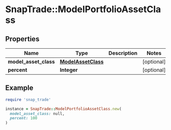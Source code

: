 # SnapTrade::ModelPortfolioAssetClass

## Properties

| Name | Type | Description | Notes |
| ---- | ---- | ----------- | ----- |
| **model_asset_class** | [**ModelAssetClass**](ModelAssetClass.md) |  | [optional] |
| **percent** | **Integer** |  | [optional] |

## Example

```ruby
require 'snap_trade'

instance = SnapTrade::ModelPortfolioAssetClass.new(
  model_asset_class: null,
  percent: 100
)
```

